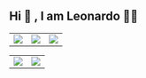 
<h2>Hi 👋 , I am Leonardo 👨‍💻 </h2> 

 <table  border-bottom"0px" position="center">
  <td>
  <center> <img src="https://img.shields.io/badge/LinkedIn-0077B5?style=for-the-badge&logo=linkedin&logoColor=white"></center>
  </td>
  <td>
   <img src="https://img.shields.io/badge/Instagram-E4405F?style=for-the-badge&logo=instagram&logoColor=white">
  </td>
  <td>
   <img src="https://img.shields.io/badge/GitHub-100000?style=for-the-badge&logo=github&logoColor=white">
  </td>
 </table>
 <table  border-bottom"0px" position="center">
  <td>
   <img src="https://c.tenor.com/3bTxZ4HdrysAAAAC/pixels-neon.gif">
  </td>
  <td textAlign="center">

   <img src="https://github-readme-stats.vercel.app/api/top-langs/?username=le0henr1que">



  </td>
 </table>
 

